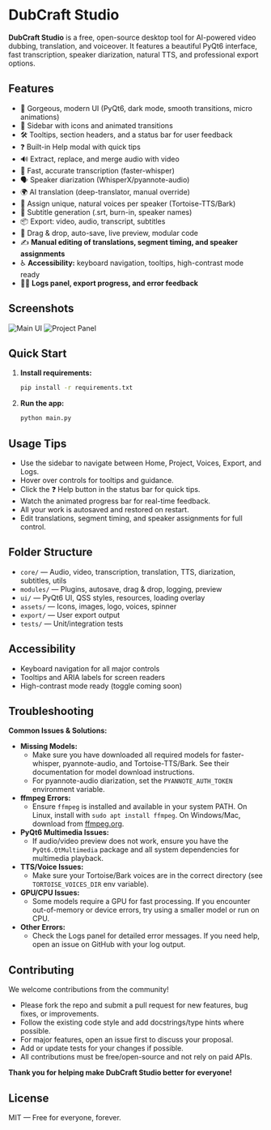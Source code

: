 # DubCraft Studio

**DubCraft Studio** is a free, open-source desktop tool for AI-powered video dubbing, translation, and voiceover. It features a beautiful PyQt6 interface, fast transcription, speaker diarization, natural TTS, and professional export options.

## Features
- 🎨 Gorgeous, modern UI (PyQt6, dark mode, smooth transitions, micro animations)
- 🧭 Sidebar with icons and animated transitions
- 🛠️ Tooltips, section headers, and a status bar for user feedback
- ❓ Built-in Help modal with quick tips
- 🔊 Extract, replace, and merge audio with video
- 🧠 Fast, accurate transcription (faster-whisper)
- 🗣️ Speaker diarization (WhisperX/pyannote-audio)
- 🌍 AI translation (deep-translator, manual override)
- 🎤 Assign unique, natural voices per speaker (Tortoise-TTS/Bark)
- 📝 Subtitle generation (.srt, burn-in, speaker names)
- 📦 Export: video, audio, transcript, subtitles
- 🧩 Drag & drop, auto-save, live preview, modular code
- ✍️ **Manual editing of translations, segment timing, and speaker assignments**
- ♿ **Accessibility:** keyboard navigation, tooltips, high-contrast mode ready
- 🧑‍💻 **Logs panel, export progress, and error feedback**

## Screenshots
![Main UI](assets/screenshot_main.png)
![Project Panel](assets/screenshot_project.png)

## Quick Start
1. **Install requirements:**
   ```bash
   pip install -r requirements.txt
   ```
2. **Run the app:**
   ```bash
   python main.py
   ```

## Usage Tips
- Use the sidebar to navigate between Home, Project, Voices, Export, and Logs.
- Hover over controls for tooltips and guidance.
- Click the ❓ Help button in the status bar for quick tips.
- Watch the animated progress bar for real-time feedback.
- All your work is autosaved and restored on restart.
- Edit translations, segment timing, and speaker assignments for full control.

## Folder Structure
- `core/` — Audio, video, transcription, translation, TTS, diarization, subtitles, utils
- `modules/` — Plugins, autosave, drag & drop, logging, preview
- `ui/` — PyQt6 UI, QSS styles, resources, loading overlay
- `assets/` — Icons, images, logo, voices, spinner
- `export/` — User export output
- `tests/` — Unit/integration tests

## Accessibility
- Keyboard navigation for all major controls
- Tooltips and ARIA labels for screen readers
- High-contrast mode ready (toggle coming soon)

## Troubleshooting
**Common Issues & Solutions:**

- **Missing Models:**
  - Make sure you have downloaded all required models for faster-whisper, pyannote-audio, and Tortoise-TTS/Bark. See their documentation for model download instructions.
  - For pyannote-audio diarization, set the `PYANNOTE_AUTH_TOKEN` environment variable.
- **ffmpeg Errors:**
  - Ensure `ffmpeg` is installed and available in your system PATH. On Linux, install with `sudo apt install ffmpeg`. On Windows/Mac, download from [ffmpeg.org](https://ffmpeg.org/download.html).
- **PyQt6 Multimedia Issues:**
  - If audio/video preview does not work, ensure you have the `PyQt6.QtMultimedia` package and all system dependencies for multimedia playback.
- **TTS/Voice Issues:**
  - Make sure your Tortoise/Bark voices are in the correct directory (see `TORTOISE_VOICES_DIR` env variable).
- **GPU/CPU Issues:**
  - Some models require a GPU for fast processing. If you encounter out-of-memory or device errors, try using a smaller model or run on CPU.
- **Other Errors:**
  - Check the Logs panel for detailed error messages. If you need help, open an issue on GitHub with your log output.

## Contributing
We welcome contributions from the community!

- Please fork the repo and submit a pull request for new features, bug fixes, or improvements.
- Follow the existing code style and add docstrings/type hints where possible.
- For major features, open an issue first to discuss your proposal.
- Add or update tests for your changes if possible.
- All contributions must be free/open-source and not rely on paid APIs.

**Thank you for helping make DubCraft Studio better for everyone!**

## License
MIT — Free for everyone, forever. 